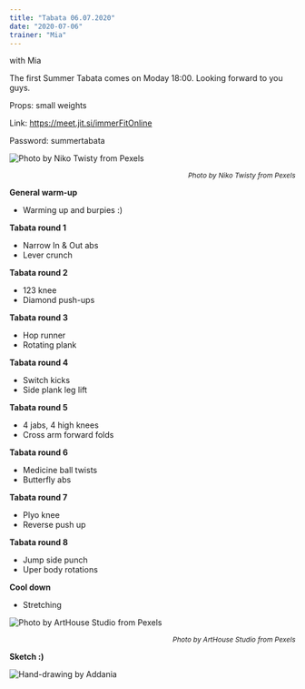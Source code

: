 ```yaml
---
title: "Tabata 06.07.2020"
date: "2020-07-06"
trainer: "Mia"
---
```


with Mia

The first Summer Tabata comes on Moday 18:00. Looking forward to you guys.

Props: small weights

Link: https://meet.jit.si/immerFitOnline

Password: summertabata

![](https://i.imgur.com/AeZBpXd.jpg "Photo by Niko Twisty from Pexels")<p style="font-size: 12px; text-align: right">*Photo by Niko Twisty from Pexels*</p>


**General warm-up**
- Warming up and burpies :)

**Tabata round 1**
- Narrow In & Out abs
- Lever crunch

**Tabata round 2**
- 123 knee
- Diamond push-ups

**Tabata round 3**
- Hop runner
- Rotating plank

**Tabata round 4**
- Switch kicks
- Side plank leg lift

**Tabata round 5**
- 4 jabs, 4 high knees
- Cross arm forward folds

**Tabata round 6**
- Medicine ball twists
- Butterfly abs

**Tabata round 7**
- Plyo knee
- Reverse push up

**Tabata round 8**
- Jump side punch
- Uper body rotations

**Cool down**
- Stretching

![](https://i.imgur.com/Yr0jTNI.jpg "Photo by ArtHouse Studio from Pexels")<p style="font-size: 12px; text-align: right">*Photo by ArtHouse Studio from Pexels*</p>

**Sketch :)**

![](https://i.imgur.com/vd9EjYO.jpg?2 "Hand-drawing by Addania")
